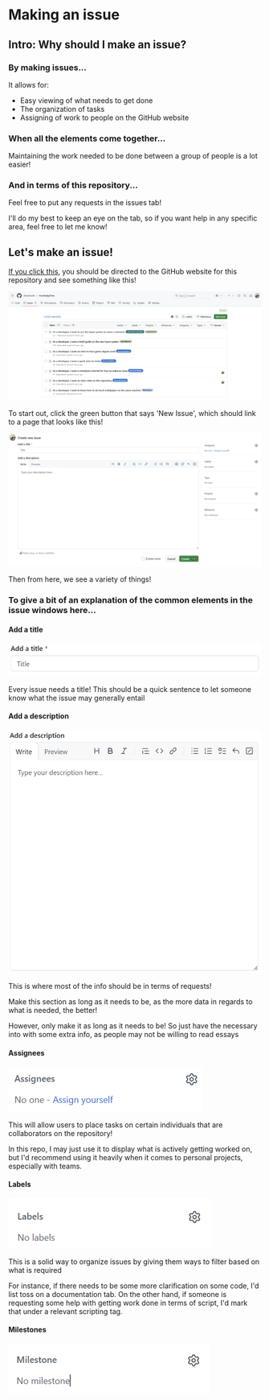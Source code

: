 # Making an issue

## Intro: Why should I make an issue?

### By making issues...

It allows for:

- Easy viewing of what needs to get done
- The organization of tasks
- Assigning of work to people on the GitHub website

### When all the elements come together...

Maintaining the work needed to be done between a group of people is a lot easier!

### And in terms of this repository...

Feel free to put any requests in the issues tab! 

I'll do my best to keep an eye on the tab, so if you want help in any specific area, feel free to let me know!

## Let's make an issue!

[If you click this,](https://github.com/EdwardLe0n/KnowledgeTime/issues) you should be directed to the GitHub website for this repository and see something like this!

![Image of the GitHub Issues Window](Pictures/MakingAnIssue/IssuesPage.png)

To start out, click the green button that says 'New Issue', which should link to a page that looks like this!

![Image of the GitHub Make an Issue Page](Pictures/MakingAnIssue/MakeAnIssuePage.png)

Then from here, we see a variety of things!

### To give a bit of an explanation of the common elements in the issue windows here...

#### Add a title

![Image of the Title Window](Pictures/MakingAnIssue/IssueWindowTour/IssueWindow.png)

Every issue needs a title! This should be a quick sentence to let someone know what the issue may generally entail

#### Add a description

![Image of the Description Window](Pictures/MakingAnIssue/IssueWindowTour/DescriptionWindow.png)

This is where most of the info should be in terms of requests! 

Make this section as long as it needs to be, as the more data in regards to what is needed, the better!

However, only make it as long as it needs to be! So just have the necessary into with some extra info, as people may not be willing to read essays

#### Assignees

![Image of the Assignees Window](Pictures/MakingAnIssue/IssueWindowTour/AsigneeWindow.png)

This will allow users to place tasks on certain individuals that are collaborators on the repository!

In this repo, I may just use it to display what is actively getting worked on, but I'd recommend using it heavily when it comes to personal projects, especially with teams.

#### Labels

![Image of the Labels Window](Pictures/MakingAnIssue/IssueWindowTour/LabelWindow.png)

This is a solid way to organize issues by giving them ways to filter based on what is required

For instance, if there needs to be some more clarification on some code, I'd list toss on a documentation tab. 
On the other hand, if someone is requesting some help with getting work done in terms of script, I'd mark that under a relevant scripting tag.

#### Milestones

![Image of the Milestones Window](Pictures/MakingAnIssue/IssueWindowTour/MilestonesWindow.png)
